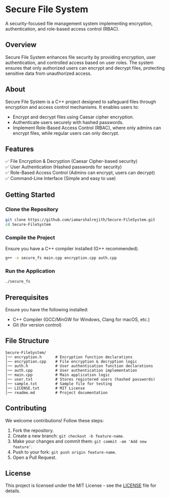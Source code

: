 # Secure File System
A security-focused file management system implementing encryption, authentication, and role-based access control (RBAC).

## Overview
Secure File System enhances file security by providing encryption, user authentication, and controlled access based on user roles. The system ensures that only authorized users can encrypt and decrypt files, protecting sensitive data from unauthorized access.

## About
Secure File System is a C++ project designed to safeguard files through encryption and access control mechanisms. It enables users to:
- Encrypt and decrypt files using Caesar cipher encryption.
- Authenticate users securely with hashed passwords.
- Implement Role-Based Access Control (RBAC), where only admins can encrypt files, while regular users can only decrypt.

## Features
✅ File Encryption & Decryption (Caesar Cipher-based security)  
✅ User Authentication (Hashed passwords for security)  
✅ Role-Based Access Control (Admins can encrypt, users can decrypt)  
✅ Command-Line Interface (Simple and easy to use)  


## Getting Started
### Clone the Repository
```sh
git clone https://github.com/iamarshalrejith/Secure-FileSystem.git
cd Secure-FileSystem
```

### Compile the Project
Ensure you have a C++ compiler installed (G++ recommended).
```sh
g++ -o secure_fs main.cpp encryption.cpp auth.cpp
```

### Run the Application
```sh
./secure_fs
```

## Prerequisites
Ensure you have the following installed:
- C++ Compiler (GCC/MinGW for Windows, Clang for macOS, etc.)
- Git (for version control)

## File Structure
```
Secure-FileSystem/
│── encryption.h      # Encryption function declarations
│── encryption.cpp    # File encryption & decryption logic
│── auth.h            # User authentication function declarations
│── auth.cpp          # User authentication implementation
│── main.cpp          # Main application logic
│── user.txt          # Stores registered users (hashed passwords)
│── sample.txt        # Sample file for testing
│── LICENSE.txt       # MIT License
│── readme.md         # Project documentation
```

## Contributing
We welcome contributions! Follow these steps:
1. Fork the repository.
2. Create a new branch: `git checkout -b feature-name`.
3. Make your changes and commit them: `git commit -am 'Add new feature'`.
4. Push to your fork: `git push origin feature-name`.
5. Open a Pull Request.

## License
This project is licensed under the MIT License - see the [LICENSE](LICENSE) file for details.

